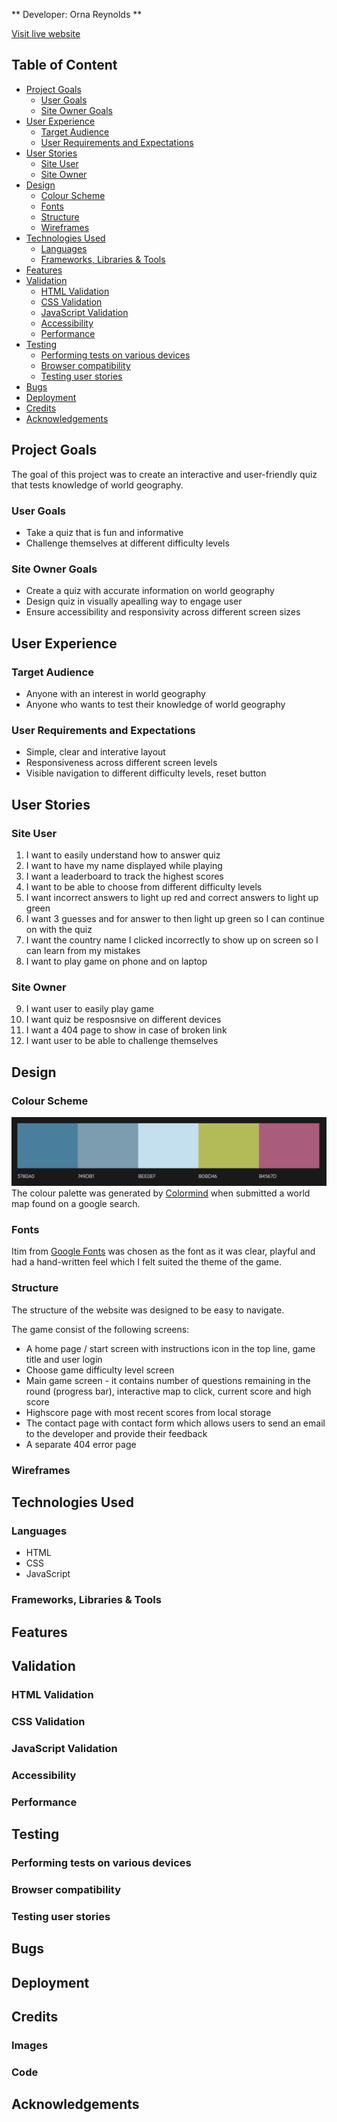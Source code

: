 ** Developer: Orna Reynolds **

[Visit live website]()

## Table of Content
  - [Project Goals](#project-goals)
    - [User Goals](#user-goals)
    - [Site Owner Goals](#site-owner-goals)
  - [User Experience](#user-experience)
    - [Target Audience](#target-audience)
    - [User Requirements and Expectations](#user-requirements-and-expectations)
  - [User Stories](#user-stories)
    - [Site User](#site-user)
    - [Site Owner](#site-owner)
  - [Design](#design)
    - [Colour Scheme](#colour-scheme)
    - [Fonts](#fonts)
    - [Structure](#structure)
    - [Wireframes](#wireframes)
  - [Technologies Used](#technologies-used)
    - [Languages](#languages)
    - [Frameworks, Libraries & Tools](#frameworks-libraries--tools)
  - [Features](#features)
  - [Validation](#validation)
    - [HTML Validation](#html-validation)
    - [CSS Validation](#css-validation)
    - [JavaScript Validation](#javascript-validation)
    - [Accessibility](#accessibility)
    - [Performance](#performance)
  - [Testing](#testing)
    - [Performing tests on various devices](#performing-tests-on-various-devices)
    - [Browser compatibility](#browser-compatibility)
    - [Testing user stories](#testing-user-stories)
  - [Bugs](#bugs)
  - [Deployment](#deployment)
  - [Credits](#credits)
  - [Acknowledgements](#acknowledgements)

  ## Project Goals

The goal of this project was to create an interactive and user-friendly quiz that tests knowledge of world geography.

### User Goals

- Take a quiz that is fun and informative 
- Challenge themselves at different difficulty levels 

### Site Owner Goals

- Create a quiz with accurate information on world geography
- Design quiz in visually apealling way to engage user
- Ensure accessibility and responsivity across different screen sizes


## User Experience

### Target Audience

- Anyone with an interest in world geography 
- Anyone who wants to test their knowledge of world geography 

### User Requirements and Expectations

- Simple, clear and interative layout 
- Responsiveness across different screen levels 
- Visible navigation to different difficulty levels, reset button

## User Stories

### Site User

1. I want to easily understand how to answer quiz
2. I want to have my name displayed while playing
3. I want a leaderboard to track the highest scores 
4. I want to be able to choose from different difficulty levels
5. I want incorrect answers to light up red and correct answers to light up green 
6. I want 3 guesses and for answer to then light up green so I can continue on with the quiz
7. I want the country name I clicked incorrectly to show up on screen so I can learn from my mistakes
8. I want to play game on phone and on laptop 

### Site Owner

9. I want user to easily play game
10. I want quiz be resposnsive on different devices
11. I want a 404 page to show in case of broken link
12. I want user to be able to challenge themselves 

## Design

### Colour Scheme
<img src="assets/docs/readme_screenshots/colormap.png">
The colour palette was generated by <a href="http://colormind.io/image/">Colormind</a> when submitted a world map found on a google search. 

### Fonts
Itim from [Google Fonts](https://fonts.google.com/specimen/Itim?preview.text=Geography&preview.text_type=custom) was chosen as the font as it was clear, playful and had a hand-written feel which I felt suited the theme of the game. 

### Structure

The structure of the website was designed to be easy to navigate. 

The game consist of the following screens:

- A home page / start screen with instructions icon in the top line, game title and user login
- Choose game difficulty level screen
- Main game screen - it contains number of questions remaining in the round (progress bar), interactive map to click, current score and high score
- Highscore page with most recent scores from local storage
- The contact page with contact form which allows users to send an email to the developer and provide their feedback
- A separate 404 error page

### Wireframes

## Technologies Used

### Languages

- HTML
- CSS
- JavaScript

### Frameworks, Libraries & Tools

## Features

## Validation

### HTML Validation

### CSS Validation

### JavaScript Validation

### Accessibility

### Performance

## Testing

### Performing tests on various devices

### Browser compatibility

### Testing user stories

## Bugs

## Deployment

## Credits

### Images

### Code

## Acknowledgements
